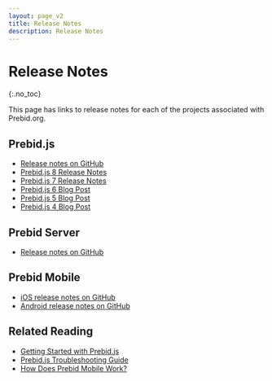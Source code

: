 ```yaml
---
layout: page_v2
title: Release Notes
description: Release Notes
---
```


<div class="bs-docs-section" markdown="1">

# Release Notes

{:.no_toc}

This page has links to release notes for each of the projects associated with Prebid.org.

## Prebid.js

+ [Release notes on GitHub](https://github.com/prebid/Prebid.js/releases)
+ [Prebid.js 8 Release Notes](/dev-docs/pb8-notes.html)
+ [Prebid.js 7 Release Notes](/dev-docs/pb7-notes.html)
+ [Prebid.js 6 Blog Post](https://prebid.org/blog/prebid-6-0-release/)
+ [Prebid.js 5 Blog Post](https://prebid.org/blog/prebid-5-0-release/)
+ [Prebid.js 4 Blog Post](https://prebid.org/blog/prebid-js-release-4-0/)

## Prebid Server

+ [Release notes on GitHub](https://github.com/prebid/prebid-server/releases)

## Prebid Mobile

+ [iOS release notes on GitHub](https://github.com/prebid/prebid-mobile-ios/releases)
+ [Android release notes on GitHub](https://github.com/prebid/prebid-mobile-android/releases)

## Related Reading

+ [Getting Started with Prebid.js]({{site.baseurl}}/dev-docs/getting-started.html)
+ [Prebid.js Troubleshooting Guide]({{site.baseurl}}/dev-docs/prebid-troubleshooting-guide.html)
+ [How Does Prebid Mobile Work?]({{site.baseurl}}/prebid-mobile/prebid-mobile.html)

</div>
